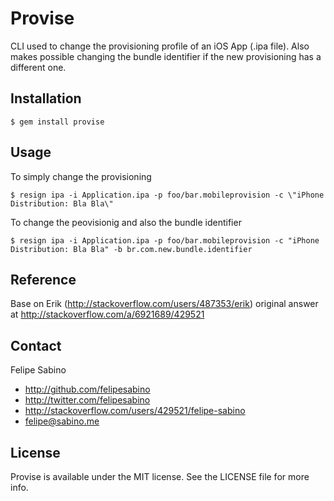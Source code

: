 # Provise

CLI used to change the provisioning profile of an iOS App (.ipa file). Also makes possible changing the bundle identifier if the new provisioning has a different one.

## Installation
```
$ gem install provise
```

## Usage

To simply change the provisioning

```
$ resign ipa -i Application.ipa -p foo/bar.mobileprovision -c \"iPhone Distribution: Bla Bla\"
```

To change the peovisionig and also the bundle identifier
```
$ resign ipa -i Application.ipa -p foo/bar.mobileprovision -c "iPhone Distribution: Bla Bla" -b br.com.new.bundle.identifier
```

## Reference

Base on Erik (http://stackoverflow.com/users/487353/erik) original answer at 
http://stackoverflow.com/a/6921689/429521


## Contact

Felipe Sabino

- http://github.com/felipesabino
- http://twitter.com/felipesabino
- http://stackoverflow.com/users/429521/felipe-sabino
- felipe@sabino.me

## License

Provise is available under the MIT license. See the LICENSE file for more info.
